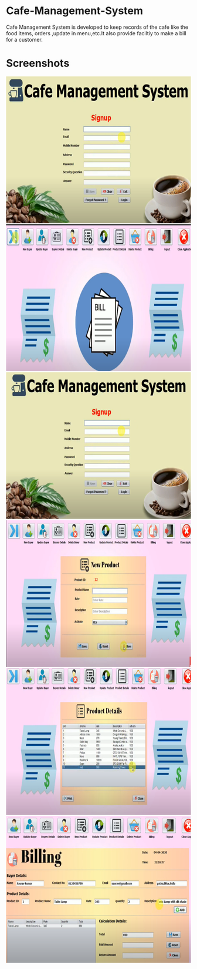 # Cafe-Management-System
Cafe Management System is developed to keep records of the cafe like the food items, orders ,update in menu,etc.It also provide faciltiy to make a bill for a customer.
# Screenshots
<img src="https://github.com/Naveenkr99/Cafe-Management-System/blob/main/pics/Screenshot%20(91).png" width="800" height="400" />
<img src="https://github.com/Naveenkr99/Cafe-Management-System/blob/main/pics/Screenshot%20(93).png" width="800" height="400" />
<img src="https://github.com/Naveenkr99/Cafe-Management-System/blob/main/pics/Screenshot%20(96).png" width="800" height="400" />
<img src="https://github.com/Naveenkr99/Cafe-Management-System/blob/main/pics/Screenshot%20(97).png" width="800" height="400" />
<img src="https://github.com/Naveenkr99/Cafe-Management-System/blob/main/pics/Screenshot%20(98).png" width="800" height="400" />
<img src="https://github.com/Naveenkr99/Cafe-Management-System/blob/main/pics/Screenshot%20(99).png" width="800" height="400" />

       
